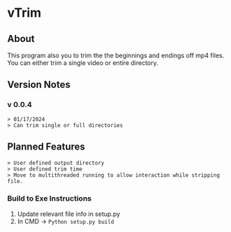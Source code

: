 # vTrim
## About
This program also you to trim the the beginnings and endings off mp4 files. You can either trim a single video or entire directory.
## Version Notes
### v 0.0.4
```
> 01/17/2024
> Can trim single or full directories
```
## Planned Features
```
> User defined output directory
> User defined trim time
> Move to multithreaded running to allow interaction while stripping file.
```
### Build to Exe Instructions
1. Update relevant file info in setup.py
2. In CMD -> ```Python setup.py build```
